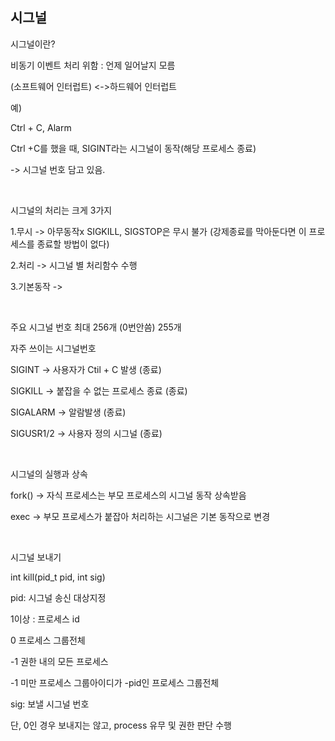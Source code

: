 ## 시그널

시그널이란?



비동기 이벤트 처리 위함 : 언제 일어날지 모름

(소프트웨어 인터럽트) <->하드웨어 인터럽트

예)

Ctrl + C, Alarm

Ctrl +C를 했을 때, SIGINT라는 시그널이 동작(해당 프로세스 종료)

-> 시그널 번호 담고 있음.

<br>

시그널의 처리는 크게 3가지

1.무시 -> 아무동작x SIGKILL, SIGSTOP은 무시 불가 (강제종료를 막아둔다면 이 프로세스를 종료할 방법이 없다)

2.처리 -> 시그널 별 처리함수 수행

3.기본동작 -> 

<br>

주요 시그널 번호 최대 256개 (0번안씀) 255개

자주 쓰이는 시그널번호

SIGINT -> 사용자가 Ctil + C 발생 (종료)

SIGKILL -> 붙잡을 수 없는 프로세스 종료 (종료)

SIGALARM -> 알람발생 (종료)

SIGUSR1/2 -> 사용자 정의 시그널 (종료)

<br>

시그널의 실행과 상속



fork() -> 자식 프로세스는 부모 프로세스의 시그널 동작 상속받음

exec -> 부모 프로세스가 붙잡아 처리하는 시그널은 기본 동작으로 변경

<br>

시그널 보내기

int kill(pid_t pid, int sig)

pid: 시그널 송신 대상지정

1이상 : 프로세스 id

0 프로세스 그룹전체

-1 권한 내의 모든 프로세스

-1 미만 프로세스 그룹아이디가 -pid인 프로세스 그룹전체

sig: 보낼 시그널 번호

단, 0인 경우 보내지는 않고, process 유무 및 권한 판단 수행





